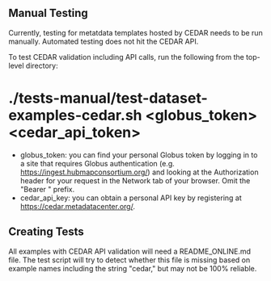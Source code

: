 ## Manual Testing

Currently, testing for metatdata templates hosted by CEDAR needs to be run manually. Automated testing does not hit the CEDAR API.

To test CEDAR validation including API calls, run the following from the top-level directory:

# ./tests-manual/test-dataset-examples-cedar.sh <globus_token> <cedar_api_token>

- globus_token: you can find your personal Globus token by logging in to a site that requires Globus authentication (e.g. https://ingest.hubmapconsortium.org/) and looking at the Authorization header for your request in the Network tab of your browser. Omit the "Bearer " prefix.
- cedar_api_key: you can obtain a personal API key by registering at https://cedar.metadatacenter.org/.

## Creating Tests

All examples with CEDAR API validation will need a README_ONLINE.md file. The test script will try to detect whether this file is missing based on example names including the string "cedar," but may not be 100% reliable.
